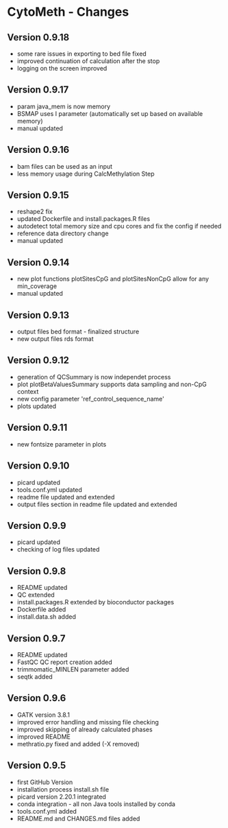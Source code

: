 CytoMeth - Changes
=============
## Version 0.9.18
* some rare issues in exporting to bed file fixed
* improved continuation of calculation after the stop
* logging on the screen improved

## Version 0.9.17
* param java_mem is now memory
* BSMAP uses I parameter (automatically set up based on available memory)
* manual updated

## Version 0.9.16
* bam files can be used as an input
* less memory usage during CalcMethylation Step

## Version 0.9.15
* reshape2 fix
* updated Dockerfile and install.packages.R files
* autodetect total memory size and cpu cores and fix the config if needed
* reference data directory change
* manual updated 

## Version 0.9.14
* new plot functions plotSitesCpG and plotSitesNonCpG allow for any min_coverage
* manual updated

## Version 0.9.13
* output files bed format - finalized structure
* new output files rds format

## Version 0.9.12
* generation of QCSummary is now independet process
* plot plotBetaValuesSummary supports data sampling and non-CpG context
* new config parameter 'ref_control_sequence_name'
* plots updated

## Version 0.9.11
* new fontsize parameter in plots

## Version 0.9.10
* picard updated
* tools.conf.yml updated
* readme file updated and extended
* output files section in readme file updated and extended

## Version 0.9.9
* picard updated
* checking of log files updated

## Version 0.9.8
* README updated
* QC extended
* install.packages.R extended by bioconductor packages
* Dockerfile added
* install.data.sh added

## Version 0.9.7
* README updated
* FastQC QC report creation added
* trimmomatic_MINLEN parameter added
* seqtk added

## Version 0.9.6
* GATK version 3.8.1
* improved error handling and missing file checking
* improved skipping of already calculated phases
* improved README
* methratio.py fixed and added (-X removed)

## Version 0.9.5
* first GitHub Version
* installation process install.sh file
* picard version 2.20.1 integrated
* conda integration - all non Java tools installed by conda
* tools.conf.yml added
* README.md and CHANGES.md files added
